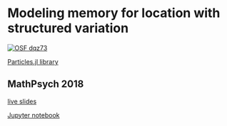# Modeling memory for location with structured variation

[![OSF dqz73](https://img.shields.io/badge/OSF-dqz73-blue.svg)](https://osf.io/dqz73/)

[Particles.jl library](https://github.com/kleinschmidt/Particles.jl)

## MathPsych 2018

[live slides](www.davekleinschmidt.com/dots-contexts-recall-prediction/mathpsych-2018-slides.slides.html#/)

[Jupyter notebook](https://osf.io/vbhna/)
